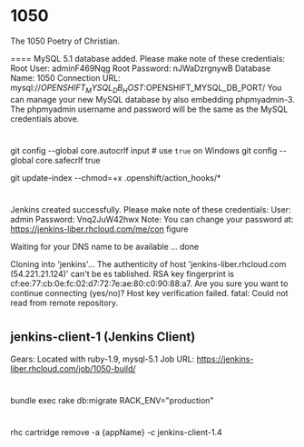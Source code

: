 1050
====

The 1050 Poetry of Christian.

====
MySQL 5.1 database added.  Please make note of these credentials:
       Root User: adminF469Nqg
   Root Password: nJWaDzrgnywB
   Database Name: 1050
Connection URL: mysql://$OPENSHIFT_MYSQL_DB_HOST:$OPENSHIFT_MYSQL_DB_PORT/
You can manage your new MySQL database by also embedding phpmyadmin-3.
The phpmyadmin username and password will be the same as the MySQL credentials above.

#

git config --global core.autocrlf input # use `true` on Windows
git config --global core.safecrlf true

git update-index --chmod=+x .openshift/action_hooks/*

#

  Jenkins created successfully.  Please make note of these credentials:
   User: admin
   Password: Vnq2JuW42hwx
Note:  You can change your password at: https://jenkins-liber.rhcloud.com/me/con
figure

Waiting for your DNS name to be available ... done

Cloning into 'jenkins'...
The authenticity of host 'jenkins-liber.rhcloud.com (54.221.21.124)' can't be es
tablished.
RSA key fingerprint is cf:ee:77:cb:0e:fc:02:d7:72:7e:ae:80:c0:90:88:a7.
Are you sure you want to continue connecting (yes/no)?
Host key verification failed.
fatal: Could not read from remote repository.

#

jenkins-client-1 (Jenkins Client)
---------------------------------
  Gears:   Located with ruby-1.9, mysql-5.1
  Job URL: https://jenkins-liber.rhcloud.com/job/1050-build/
  
#
  
bundle exec rake db:migrate RACK_ENV="production"

#

rhc cartridge remove -a {appName} -c jenkins-client-1.4

#


